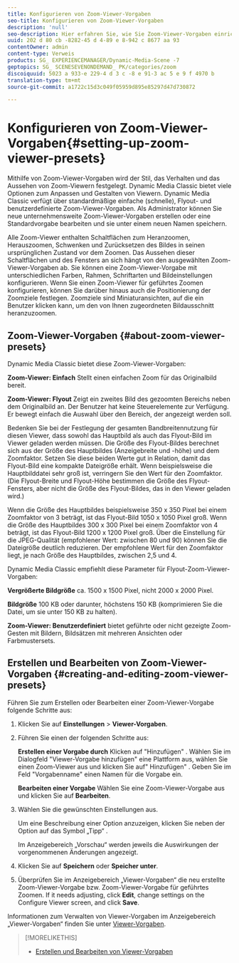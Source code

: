 ```yaml
---
title: Konfigurieren von Zoom-Viewer-Vorgaben
seo-title: Konfigurieren von Zoom-Viewer-Vorgaben
description: 'null'
seo-description: Hier erfahren Sie, wie Sie Zoom-Viewer-Vorgaben einrichten.
uuid: 202 d 80 cb -8282-45 d 4-89 e 8-942 c 8677 aa 93
contentOwner: admin
content-type: Verweis
products: SG_ EXPERIENCEMANAGER/Dynamic-Media-Scene -7
geptopics: SG_ SCENESEVENONDEMAND_ PK/categories/zoom
discoiquuid: 5023 a 933-e 229-4 d 3 c -8 e 91-3 ac 5 e 9 f 4970 b
translation-type: tm+mt
source-git-commit: a1722c15d3c049f05959d895e85297d47d730872

---
```



# Konfigurieren von Zoom-Viewer-Vorgaben{#setting-up-zoom-viewer-presets}

Mithilfe von Zoom-Viewer-Vorgaben wird der Stil, das Verhalten und das Aussehen von Zoom-Viewern festgelegt. Dynamic Media Classic bietet viele Optionen zum Anpassen und Gestalten von Viewern. Dynamic Media Classic verfügt über standardmäßige einfache (schnelle), Flyout- und benutzerdefinierte Zoom-Viewer-Vorgaben. Als Administrator können Sie neue unternehmensweite Zoom-Viewer-Vorgaben erstellen oder eine Standardvorgabe bearbeiten und sie unter einem neuen Namen speichern.

Alle Zoom-Viewer enthalten Schaltflächen zum Heranzoomen, Herauszoomen, Schwenken und Zurücksetzen des Bildes in seinen ursprünglichen Zustand vor dem Zoomen. Das Aussehen dieser Schaltflächen und des Fensters an sich hängt von den ausgewählten Zoom-Viewer-Vorgaben ab. Sie können eine Zoom-Viewer-Vorgabe mit unterschiedlichen Farben, Rahmen, Schriftarten und Bildeinstellungen konfigurieren. Wenn Sie einen Zoom-Viewer für geführtes Zoomen konfigurieren, können Sie darüber hinaus auch die Positionierung der Zoomziele festlegen. Zoomziele sind Miniaturansichten, auf die ein Benutzer klicken kann, um den von Ihnen zugeordneten Bildausschnitt heranzuzoomen.

## Zoom-Viewer-Vorgaben {#about-zoom-viewer-presets}

Dynamic Media Classic bietet diese Zoom-Viewer-Vorgaben:

**Zoom-Viewer: Einfach** Stellt einen einfachen Zoom für das Originalbild bereit.

**Zoom-Viewer: Flyout** Zeigt ein zweites Bild des gezoomten Bereichs neben dem Originalbild an. Der Benutzer hat keine Steuerelemente zur Verfügung. Er bewegt einfach die Auswahl über den Bereich, der angezeigt werden soll.

Bedenken Sie bei der Festlegung der gesamten Bandbreitennutzung für diesen Viewer, dass sowohl das Hauptbild als auch das Flyout-Bild im Viewer geladen werden müssen. Die Größe des Flyout-Bildes berechnet sich aus der Größe des Hauptbildes (Anzeigebreite und -höhe) und dem Zoomfaktor. Setzen Sie diese beiden Werte gut in Relation, damit das Flyout-Bild eine kompakte Dateigröße erhält. Wenn beispielsweise die Hauptbilddatei sehr groß ist, verringern Sie den Wert für den Zoomfaktor. (Die Flyout-Breite und Flyout-Höhe bestimmen die Größe des Flyout-Fensters, aber nicht die Größe des Flyout-Bildes, das in den Viewer geladen wird.)

Wenn die Größe des Hauptbildes beispielsweise 350 x 350 Pixel bei einem Zoomfaktor von 3 beträgt, ist das Flyout-Bild 1050 x 1050 Pixel groß. Wenn die Größe des Hauptbildes 300 x 300 Pixel bei einem Zoomfaktor von 4 beträgt, ist das Flyout-Bild 1200 x 1200 Pixel groß. Über die Einstellung für die JPEG-Qualität (empfohlener Wert: zwischen 80 und 90) können Sie die Dateigröße deutlich reduzieren. Der empfohlene Wert für den Zoomfaktor liegt, je nach Größe des Hauptbildes, zwischen 2,5 und 4.

Dynamic Media Classic empfiehlt diese Parameter für Flyout-Zoom-Viewer-Vorgaben:

**Vergrößerte Bildgröße** ca. 1500 x 1500 Pixel, nicht 2000 x 2000 Pixel.

**Bildgröße** 100 KB oder darunter, höchstens 150 KB (komprimieren Sie die Datei, um sie unter 150 KB zu halten).

**Zoom-Viewer: Benutzerdefiniert** bietet geführte oder nicht gezeigte Zoom-Gesten mit Bildern, Bildsätzen mit mehreren Ansichten oder Farbmustersets.

## Erstellen und Bearbeiten von Zoom-Viewer-Vorgaben {#creating-and-editing-zoom-viewer-presets}

Führen Sie zum Erstellen oder Bearbeiten einer Zoom-Viewer-Vorgabe folgende Schritte aus:

1. Klicken Sie auf **Einstellungen** &gt; **Viewer-Vorgaben**.
1. Führen Sie einen der folgenden Schritte aus:

   **Erstellen einer Vorgabe durch** Klicken auf "Hinzufügen" . Wählen Sie im Dialogfeld "Viewer-Vorgabe hinzufügen" eine Plattform aus, wählen Sie einen Zoom-Viewer aus und klicken Sie auf" Hinzufügen" . Geben Sie im Feld "Vorgabenname" einen Namen für die Vorgabe ein.

   **Bearbeiten einer Vorgabe** Wählen Sie eine Zoom-Viewer-Vorgabe aus und klicken Sie auf **Bearbeiten**.

1. Wählen Sie die gewünschten Einstellungen aus.

   Um eine Beschreibung einer Option anzuzeigen, klicken Sie neben der Option auf das Symbol „Tipp“ .

   Im Anzeigebereich „Vorschau“ werden jeweils die Auswirkungen der vorgenommenen Änderungen angezeigt.

1. Klicken Sie auf **Speichern** oder **Speicher unter**.
1. Überprüfen Sie im Anzeigebereich „Viewer-Vorgaben“ die neu erstellte Zoom-Viewer-Vorgabe bzw. Zoom-Viewer-Vorgabe für geführtes Zoomen. If it needs adjusting, click **Edit**, change settings on the Configure Viewer screen, and click **Save**.

Informationen zum Verwalten von Viewer-Vorgaben im Anzeigebereich „Viewer-Vorgaben“ finden Sie unter [Viewer-Vorgaben](application-setup.md#viewer_presets).

>[!MORELIKETHIS]
>
>* [Erstellen und Bearbeiten von Viewer-Vorgaben](application-setup.md#adding_and_editing_viewer_presets)

